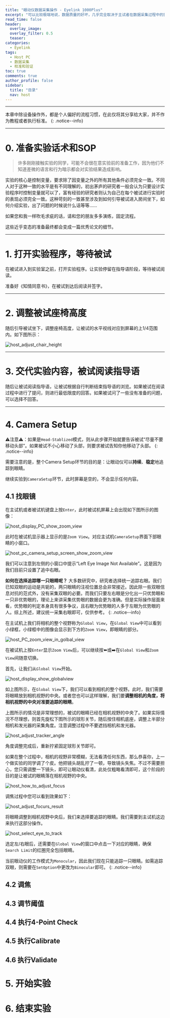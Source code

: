 ```yaml
---
title: "眼动仪数据采集操作 - Eyelink 1000Plus"
excerpt: "可以比较极端地说，数据质量的好坏，几乎完全取决于主试者在数据采集过程中的操作。本章以Eyelink 1000Plus系列眼动仪为例，讲解数据采集过程中规范操作和执行标准。"
read_time: false
header:
  overlay_image: 
  overlay_filter: 0.5
  teaser: 
categories:
  - Eyelink
tags:
  - Host PC
  - 数据采集
  - 校准和验证
toc: true
comments: true
author_profile: false
sidebar:
  title: "目录"
  nav: host
---
```


---

本章中除设备操作外，都是个人偏好的流程习惯，在此仅将其分享给大家，并不作为教程或者执行标准。
{: .notice--info}

---

# 0. 准备实验话术和SOP

> 许多刚刚接触实验的同学，可能不会很在意实验前的准备工作，因为他们不知道差微的语言和行为暗示都会对实验结果造成影响。

实验的核心是控制变量，要求除了因变量之外的所有其他条件必须完全一致。不同人对于这种一致的水平是有不同理解的，初出茅庐的研究者一般会认为只要设计实验程序时控制变量就可以了，富有经验的研究者则认为自己在每个被试进行实验时的表现必须完全一致。这种苛刻的一致甚至涉及到如何引导被试进入房间坐下，如何介绍实验，出了问题的时候说什么话等等……

如果您和我一样吹毛求疵的话，请和您的朋友多多演练，固定流程。

这些近乎变态的准备最终都会变成一篇优秀论文的细节。

---

# 1. 打开实验程序，等待被试

在被试进入到实验室之前，打开实验程序。让实验停留在指导语阶段，等待被试阅读。

准备好《知情同意书》，在被试到达后阅读并签字。

---

# 2. 调整被试座椅高度

随后引导被试坐下，调整座椅高度，让被试的水平视线对应到屏幕的上1/4范围内。如下图所示：

![host_adjust_chair_height](/assets/images/host_adjust_chair_height.png)

---

# 3. 交代实验内容，被试阅读指导语

随后让被试阅读指导语，让被试根据自行判断结束指导语的浏览。如果被试在阅读过程中进行了提问，则进行最低限度的回答。如果被试问了一些没有准备的问题，可以选择不回答。

---

# 4. Camera Setup

⚠️注意⚠️：如果是`Head-Stablized`模式，则从此步骤开始就要告诉被试“尽量不要移动头部”。如果被试不小心移动了头部，则要求被试告知你他移动了头部。
{: .notice--info}

需要注意的是，整个Camera Setup环节的目的是：让眼动仪可以**持续**、**稳定**地追踪到眼睛。

继续实验到`CameraSetup`环节，此时屏幕是空的，不会显示任何内容。

## 4.1 找眼镜

在主试机或者被试机键盘上按`Enter`，此时被试机屏幕上会出现如下图所示的图像：

![host_display_PC_show_zoom_view](/assets/images/host_display_PC_show_zoom_view.png)

此时在被试机显示器上显示的是`Zoom View`。对应主试机`CameraSetup`界面下部眼睛的小窗口。

![host_pc_camera_setup_screen_show_zoom_view](/assets/images/host_pc_camera_setup_screen_show_zoom_view.png)

我们可以注意到左侧的小窗口中提示“Left Eye Image Not Available”。这是因为我们目前只设置了追中右眼。

**如何在选择追踪哪一只眼睛呢？** 大多数研究中，研究者选择统一追踪右眼。我们已知双眼的运动是共轭的，两只眼睛的注视位置总会非常接近。因此除一些双眼信息对抗的范式外，没有采集双眼的必要。而我们只要左右眼是分化出一只优势眼和一只非优势眼的，理论上来讲采集优势眼的数据会更为准确。但是实际操作层面来看，优势眼的判定本身具有很多争议，且右眼为优势眼的人多于左眼为优势眼的人。综上所述，建议统一采集右眼即可，仅供参考。
{: .notice--info}

在主试机上我们将相机的整个视野称为`Global View`，在`Global View`中可以看到小绿框，小绿框中的图像会显示到下方的`Zoom View`，即眼睛的部分。

![host_PC_zoom_view_in_golbal_view](/assets/images/host_PC_zoom_view_in_golbal_view.png)

在被试机上按`Enter`显示`Zoom View`后，可以继续按⬅️或➡️在`Global View`和`Zoom View`间随意切换。

首先，让我们从`Global View`开始。

![host_display_show_globalview](/assets/images/host_display_show_globalview.png)

如上图所示，在`Global View`下，我们可以看到相机的整个视野。此时，我们需要将眼睛放到相机视野的中央。或者您也可以这样理解，我们要**调整相机的角度，将相机视野的中央对准要追踪的眼睛**。

上图所示的情况是非常理想的，被试的眼睛已经在相机视野的中央了。如果实际情况不尽理想，则首先旋松下图所示的球形关节，随后按住相机底座，调整上半部分相机和发光器的采集角度。注意调整过程中不要遮挡相机和发光器。

![host_adjust_tracker_angle](/assets/images/host_adjust_tracker_angle.png)

角度调整完成后，重新拧紧固定球形关节即可。

如果在整个过程中，相机的视野非常模糊，无法看清任何东西，那么恭喜你，上一个做实验的同学调了个皮。他把镜头胡乱拧了一顿，导致镜头失焦。不过不需要担心，您只需调整一下镜头，即可让眼动仪看清，此处仅粗略看清即可，这个阶段的目的是让被试的眼睛落在相机视野的中央。

![host_how_to_adjust_focus](/assets/images/host_how_to_adjust_focus.png)

调焦过程中您可以看到效果如下：

![host_adjust_focurs_result](/assets/images/host_adjust_focurs_result.gif)

将眼睛调整到相机视野中央后，我们来选择要追踪的眼睛。我们需要到主试机这边来执行这部分操作。

![host_select_eye_to_track](/assets/images/host_select_eye_to_track.png)

选定左/右眼后，还需要在`Global View`的窗口中点击一下对应的眼睛，确保`Search Limit`的红圈完全包括眼睛。



当前眼动仪的工作模式为`Monocular`，因此我们现在只能追踪一只眼睛。如需追踪双眼，则需要在`SetOption`中更改为`Binocular`即可。
{: .notice--info}

## 4.2 调焦

## 4.3 调节阈值

## 4.4 执行4-Point Check

## 4.5 执行Calibrate

## 4.6 执行Validate

# 5. 开始实验

# 6. 结束实验
